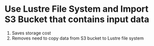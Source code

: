 # Use Lustre File System and Import S3 Bucket that contains input data 

1. Saves storage cost
2. Removes need to copy data from S3 bucket to Lustre file system

